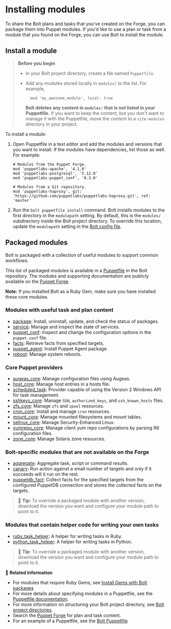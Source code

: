 # Installing modules

To share the Bolt plans and tasks that you've created on the Forge, you can
package them into Puppet modules. If you'd like to use a plan or task from a
module that you found on the Forge, you can use Bolt to install the module.

## Install a module

> **Before you begin**
>
> - In your Bolt project directory, create a file named `Puppetfile`. 
> - Add any modules stored locally in `modules/` to the list. For example, 
>   ```puppet
>     mod 'my_awesome_module', local: true
>   ```
>
>   **Bolt deletes any content in `modules/` that is not listed in your
>   Puppetfile.** If you want to keep the content, but you don't want to manage
>   it with the Puppetfile, move the content to a `site-modules` directory in
>   your project.

To install a module:
   1.  Open Puppetfile in a text editor and add the modules and versions that
       you want to install. If the modules have dependencies, list those as
       well. For example:
       ```puppet
       # Modules from the Puppet Forge.
       mod 'puppetlabs-apache', '4.1.0'
       mod 'puppetlabs-postgresql', '5.12.0'
       mod 'puppetlabs-puppet_conf', '0.3.0'

       # Modules from a Git repository.
       mod 'puppetlabs-haproxy', git: 'https://github.com/puppetlabs/puppetlabs-haproxy.git', ref: 'master'
       ```   
   2. Run the `bolt puppetfile install` command. Bolt installs modules to the
      first directory in the `modulepath` setting. By default, this is the
      `modules/` subdirectory inside the Bolt project directory. To override
      this location, update the `modulepath` setting in the [Bolt config
      file](bolt_configuration_reference.md).

## Packaged modules

Bolt is packaged with a collection of useful modules to support common
workflows.

This list of packaged modules is available in a
[Puppetfile](https://github.com/puppetlabs/bolt/blob/main/Puppetfile) in the
Bolt repository. The modules and supporting documentation are publicly available
on the [Puppet Forge](https://forge.puppet.com/).

**Note:** If you installed Bolt as a Ruby Gem, make sure you have installed
these core modules.

### Modules with useful task and plan content

-   [package](https://forge.puppet.com/puppetlabs/package): Install, uninstall,
    update, and check the status of packages.
-   [service](https://forge.puppet.com/puppetlabs/service): Manage and inspect
    the state of services.
-   [puppet_conf](https://forge.puppet.com/puppetlabs/puppet_conf): Inspect and
    change the configuration options in the `puppet.conf` file.
-   [facts](https://forge.puppet.com/puppetlabs/facts): Retrieve facts from
    specified targets.
-   [puppet_agent](https://forge.puppet.com/puppetlabs/puppet_agent): Install
    Puppet Agent package.
-   [reboot](https://forge.puppet.com/puppetlabs/reboot): Manage system reboots.


### Core Puppet providers

-   [augeas_core](https://forge.puppet.com/puppetlabs/augeas_core): Manage
    configuration files using Augeas.
-   [host_core](https://forge.puppet.com/puppetlabs/host_core): Manage host
    entries in a hosts file.
-   [scheduled_task](https://forge.puppet.com/puppetlabs/scheduled_task):
    Provider capable of using the Version 2 Windows API for task management.
-   [sshkeys_core](https://forge.puppet.com/puppetlabs/sshkeys_core): Manage
    `SSH`, `authorized_keys`, and `ssh_known_hosts` files.
-   [zfs_core](https://forge.puppet.com/puppetlabs/zfs_core): Manage `zfs` and
    `zpool` resources.
-   [cron_core](https://forge.puppet.com/puppetlabs/cron_core): Install and
    manage `cron` resources.
-   [mount_core](https://forge.puppet.com/puppetlabs/mount_core): Manage mounted
    filesystems and mount tables.
-   [selinux_core](https://forge.puppet.com/puppetlabs/selinux_core): Manage
    Security-Enhanced Linux.
-   [yumrepo_core](https://forge.puppet.com/puppetlabs/yumrepo_core): Manage
    client yum repo configurations by parsing INI configuration files.
-   [zone_core](https://forge.puppet.com/puppetlabs/zone_core): Manage Solaris
    zone resources.


### Bolt-specific modules that are not available on the Forge

-   [aggregate](https://github.com/puppetlabs/bolt/tree/main/modules/aggregate):
    Aggregate task, script or command results.
-   [canary](https://github.com/puppetlabs/bolt/tree/main/modules/canary): Run
    action against a small number of targets and only if it succeeds will it run
    on the rest.
-   [puppetdb_fact](https://github.com/puppetlabs/bolt/tree/main/modules/puppetdb_fact):
    Collect facts for the specified targets from the configured PuppetDB
    connection and stores the collected facts on the targets.

> 🔩 **Tip:** To override a packaged module with another version, download the
> version you want and configure your module path to point to it.

### Modules that contain helper code for writing your own tasks

-   [ruby_task_helper](https://forge.puppet.com/puppetlabs/ruby_task_helper): A
    helper for writing tasks in Ruby.
-   [python_task_helper](https://forge.puppet.com/puppetlabs/python_task_helper):
    A helper for writing tasks in Python.

> 🔩 **Tip:** To override a packaged module with another version, download the
> version you want and configure your module path to point to it.

📖 **Related information** 
- For modules that require Ruby Gems, see [Install Gems with Bolt
  packages](bolt_installing.md#install-gems-in-bolts-ruby-environment)
- For more details about specifying modules in a Puppetfile, see the [Puppetfile
  documentation](https://puppet.com/docs/pe/latest/puppetfile.html).
- For more information on structuring your Bolt project directory, see [Bolt
  project directories](./bolt_project_directories.md).  
- Search the [Puppet Forge](https://forge.puppet.com/) for plan and task
  content.
- For an example of a Puppetfile, see the [Bolt
  Puppetfile](https://github.com/puppetlabs/bolt/blob/main/Puppetfile)
